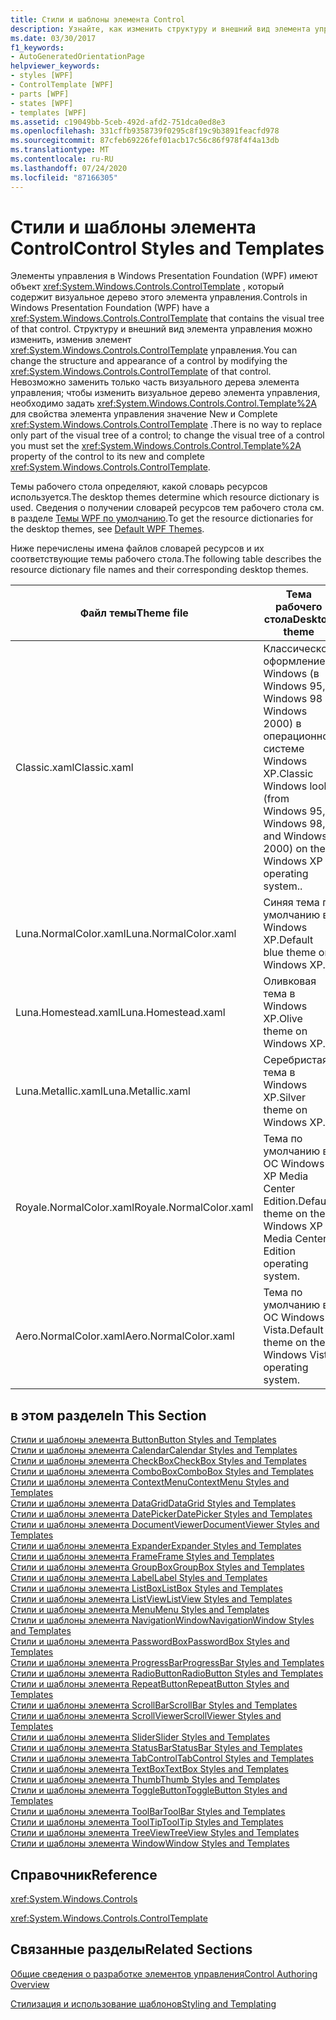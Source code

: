 ```yaml
---
title: Стили и шаблоны элемента Control
description: Узнайте, как изменить структуру и внешний вид элемента управления Windows Presentation Foundation путем изменения ControlTemplate этого элемента управления.
ms.date: 03/30/2017
f1_keywords:
- AutoGeneratedOrientationPage
helpviewer_keywords:
- styles [WPF]
- ControlTemplate [WPF]
- parts [WPF]
- states [WPF]
- templates [WPF]
ms.assetid: c19049bb-5ceb-492d-afd2-751dca0ed8e3
ms.openlocfilehash: 331cffb9358739f0295c8f19c9b3891feacfd978
ms.sourcegitcommit: 87cfeb69226fef01acb17c56c86f978f4f4a13db
ms.translationtype: MT
ms.contentlocale: ru-RU
ms.lasthandoff: 07/24/2020
ms.locfileid: "87166305"
---
```

# <a name="control-styles-and-templates"></a><span data-ttu-id="c4d2f-103">Стили и шаблоны элемента Control</span><span class="sxs-lookup"><span data-stu-id="c4d2f-103">Control Styles and Templates</span></span>
<span data-ttu-id="c4d2f-104">Элементы управления в Windows Presentation Foundation (WPF) имеют объект <xref:System.Windows.Controls.ControlTemplate> , который содержит визуальное дерево этого элемента управления.</span><span class="sxs-lookup"><span data-stu-id="c4d2f-104">Controls in Windows Presentation Foundation (WPF) have a <xref:System.Windows.Controls.ControlTemplate> that contains the visual tree of that control.</span></span> <span data-ttu-id="c4d2f-105">Структуру и внешний вид элемента управления можно изменить, изменив элемент <xref:System.Windows.Controls.ControlTemplate> управления.</span><span class="sxs-lookup"><span data-stu-id="c4d2f-105">You can change the structure and appearance of a control by modifying the <xref:System.Windows.Controls.ControlTemplate> of that control.</span></span> <span data-ttu-id="c4d2f-106">Невозможно заменить только часть визуального дерева элемента управления; чтобы изменить визуальное дерево элемента управления, необходимо задать <xref:System.Windows.Controls.Control.Template%2A> для свойства элемента управления значение New и Complete <xref:System.Windows.Controls.ControlTemplate> .</span><span class="sxs-lookup"><span data-stu-id="c4d2f-106">There is no way to replace only part of the visual tree of a control; to change the visual tree of a control you must set the <xref:System.Windows.Controls.Control.Template%2A> property of the control to its new and complete <xref:System.Windows.Controls.ControlTemplate>.</span></span>  
  
 <span data-ttu-id="c4d2f-107">Темы рабочего стола определяют, какой словарь ресурсов используется.</span><span class="sxs-lookup"><span data-stu-id="c4d2f-107">The desktop themes determine which resource dictionary is used.</span></span> <span data-ttu-id="c4d2f-108">Сведения о получении словарей ресурсов тем рабочего стола см. в разделе [Темы WPF по умолчанию](https://github.com/Microsoft/WPF-Samples/tree/master/Graphics/2DTransforms).</span><span class="sxs-lookup"><span data-stu-id="c4d2f-108">To get the resource dictionaries for the desktop themes, see [Default WPF Themes](https://github.com/Microsoft/WPF-Samples/tree/master/Graphics/2DTransforms).</span></span>  
  
 <span data-ttu-id="c4d2f-109">Ниже перечислены имена файлов словарей ресурсов и их соответствующие темы рабочего стола.</span><span class="sxs-lookup"><span data-stu-id="c4d2f-109">The following table describes the resource dictionary file names and their corresponding desktop themes.</span></span>  
  
|<span data-ttu-id="c4d2f-110">Файл темы</span><span class="sxs-lookup"><span data-stu-id="c4d2f-110">Theme file</span></span>|<span data-ttu-id="c4d2f-111">Тема рабочего стола</span><span class="sxs-lookup"><span data-stu-id="c4d2f-111">Desktop theme</span></span>|  
|----------------|-------------------|  
|<span data-ttu-id="c4d2f-112">Classic.xaml</span><span class="sxs-lookup"><span data-stu-id="c4d2f-112">Classic.xaml</span></span>|<span data-ttu-id="c4d2f-113">Классическое оформление Windows (в Windows 95, Windows 98 и Windows 2000) в операционной системе Windows XP.</span><span class="sxs-lookup"><span data-stu-id="c4d2f-113">Classic Windows look (from Windows 95, Windows 98, and Windows 2000) on the Windows XP operating system..</span></span>|  
|<span data-ttu-id="c4d2f-114">Luna.NormalColor.xaml</span><span class="sxs-lookup"><span data-stu-id="c4d2f-114">Luna.NormalColor.xaml</span></span>|<span data-ttu-id="c4d2f-115">Синяя тема по умолчанию в Windows XP.</span><span class="sxs-lookup"><span data-stu-id="c4d2f-115">Default blue theme on Windows XP.</span></span>|  
|<span data-ttu-id="c4d2f-116">Luna.Homestead.xaml</span><span class="sxs-lookup"><span data-stu-id="c4d2f-116">Luna.Homestead.xaml</span></span>|<span data-ttu-id="c4d2f-117">Оливковая тема в Windows XP.</span><span class="sxs-lookup"><span data-stu-id="c4d2f-117">Olive theme on Windows XP.</span></span>|  
|<span data-ttu-id="c4d2f-118">Luna.Metallic.xaml</span><span class="sxs-lookup"><span data-stu-id="c4d2f-118">Luna.Metallic.xaml</span></span>|<span data-ttu-id="c4d2f-119">Серебристая тема в Windows XP.</span><span class="sxs-lookup"><span data-stu-id="c4d2f-119">Silver theme on Windows XP.</span></span>|  
|<span data-ttu-id="c4d2f-120">Royale.NormalColor.xaml</span><span class="sxs-lookup"><span data-stu-id="c4d2f-120">Royale.NormalColor.xaml</span></span>|<span data-ttu-id="c4d2f-121">Тема по умолчанию в ОС Windows XP Media Center Edition.</span><span class="sxs-lookup"><span data-stu-id="c4d2f-121">Default theme on the Windows XP Media Center Edition operating system.</span></span>|  
|<span data-ttu-id="c4d2f-122">Aero.NormalColor.xaml</span><span class="sxs-lookup"><span data-stu-id="c4d2f-122">Aero.NormalColor.xaml</span></span>|<span data-ttu-id="c4d2f-123">Тема по умолчанию в ОС Windows Vista.</span><span class="sxs-lookup"><span data-stu-id="c4d2f-123">Default theme on the Windows Vista operating system.</span></span>|  
  
## <a name="in-this-section"></a><span data-ttu-id="c4d2f-124">в этом разделе</span><span class="sxs-lookup"><span data-stu-id="c4d2f-124">In This Section</span></span>  
 [<span data-ttu-id="c4d2f-125">Стили и шаблоны элемента Button</span><span class="sxs-lookup"><span data-stu-id="c4d2f-125">Button Styles and Templates</span></span>](button-styles-and-templates.md)  
 [<span data-ttu-id="c4d2f-126">Стили и шаблоны элемента Calendar</span><span class="sxs-lookup"><span data-stu-id="c4d2f-126">Calendar Styles and Templates</span></span>](calendar-styles-and-templates.md)  
 [<span data-ttu-id="c4d2f-127">Стили и шаблоны элемента CheckBox</span><span class="sxs-lookup"><span data-stu-id="c4d2f-127">CheckBox Styles and Templates</span></span>](checkbox-styles-and-templates.md)  
 [<span data-ttu-id="c4d2f-128">Стили и шаблоны элемента ComboBox</span><span class="sxs-lookup"><span data-stu-id="c4d2f-128">ComboBox Styles and Templates</span></span>](combobox-styles-and-templates.md)  
 [<span data-ttu-id="c4d2f-129">Стили и шаблоны элемента ContextMenu</span><span class="sxs-lookup"><span data-stu-id="c4d2f-129">ContextMenu Styles and Templates</span></span>](contextmenu-styles-and-templates.md)  
 [<span data-ttu-id="c4d2f-130">Стили и шаблоны элемента DataGrid</span><span class="sxs-lookup"><span data-stu-id="c4d2f-130">DataGrid Styles and Templates</span></span>](datagrid-styles-and-templates.md)  
 [<span data-ttu-id="c4d2f-131">Стили и шаблоны элемента DatePicker</span><span class="sxs-lookup"><span data-stu-id="c4d2f-131">DatePicker Styles and Templates</span></span>](datepicker-styles-and-templates.md)  
 [<span data-ttu-id="c4d2f-132">Стили и шаблоны элемента DocumentViewer</span><span class="sxs-lookup"><span data-stu-id="c4d2f-132">DocumentViewer Styles and Templates</span></span>](documentviewer-styles-and-templates.md)  
 [<span data-ttu-id="c4d2f-133">Стили и шаблоны элемента Expander</span><span class="sxs-lookup"><span data-stu-id="c4d2f-133">Expander Styles and Templates</span></span>](expander-styles-and-templates.md)  
 [<span data-ttu-id="c4d2f-134">Стили и шаблоны элемента Frame</span><span class="sxs-lookup"><span data-stu-id="c4d2f-134">Frame Styles and Templates</span></span>](frame-styles-and-templates.md)  
 [<span data-ttu-id="c4d2f-135">Стили и шаблоны элемента GroupBox</span><span class="sxs-lookup"><span data-stu-id="c4d2f-135">GroupBox Styles and Templates</span></span>](groupbox-styles-and-templates.md)  
 [<span data-ttu-id="c4d2f-136">Стили и шаблоны элемента Label</span><span class="sxs-lookup"><span data-stu-id="c4d2f-136">Label Styles and Templates</span></span>](label-styles-and-templates.md)  
 [<span data-ttu-id="c4d2f-137">Стили и шаблоны элемента ListBox</span><span class="sxs-lookup"><span data-stu-id="c4d2f-137">ListBox Styles and Templates</span></span>](listbox-styles-and-templates.md)  
 [<span data-ttu-id="c4d2f-138">Стили и шаблоны элемента ListView</span><span class="sxs-lookup"><span data-stu-id="c4d2f-138">ListView Styles and Templates</span></span>](listview-styles-and-templates.md)  
 [<span data-ttu-id="c4d2f-139">Стили и шаблоны элемента Menu</span><span class="sxs-lookup"><span data-stu-id="c4d2f-139">Menu Styles and Templates</span></span>](menu-styles-and-templates.md)  
 [<span data-ttu-id="c4d2f-140">Стили и шаблоны элемента NavigationWindow</span><span class="sxs-lookup"><span data-stu-id="c4d2f-140">NavigationWindow Styles and Templates</span></span>](navigationwindow-styles-and-templates.md)  
 [<span data-ttu-id="c4d2f-141">Стили и шаблоны элемента PasswordBox</span><span class="sxs-lookup"><span data-stu-id="c4d2f-141">PasswordBox Styles and Templates</span></span>](passwordbox-styles-and-templates.md)  
 [<span data-ttu-id="c4d2f-142">Стили и шаблоны элемента ProgressBar</span><span class="sxs-lookup"><span data-stu-id="c4d2f-142">ProgressBar Styles and Templates</span></span>](progressbar-styles-and-templates.md)  
 [<span data-ttu-id="c4d2f-143">Стили и шаблоны элемента RadioButton</span><span class="sxs-lookup"><span data-stu-id="c4d2f-143">RadioButton Styles and Templates</span></span>](radiobutton-styles-and-templates.md)  
 [<span data-ttu-id="c4d2f-144">Стили и шаблоны элемента RepeatButton</span><span class="sxs-lookup"><span data-stu-id="c4d2f-144">RepeatButton Styles and Templates</span></span>](repeatbutton-styles-and-templates.md)  
 [<span data-ttu-id="c4d2f-145">Стили и шаблоны элемента ScrollBar</span><span class="sxs-lookup"><span data-stu-id="c4d2f-145">ScrollBar Styles and Templates</span></span>](scrollbar-styles-and-templates.md)  
 [<span data-ttu-id="c4d2f-146">Стили и шаблоны элемента ScrollViewer</span><span class="sxs-lookup"><span data-stu-id="c4d2f-146">ScrollViewer Styles and Templates</span></span>](scrollviewer-styles-and-templates.md)  
 [<span data-ttu-id="c4d2f-147">Стили и шаблоны элемента Slider</span><span class="sxs-lookup"><span data-stu-id="c4d2f-147">Slider Styles and Templates</span></span>](slider-styles-and-templates.md)  
 [<span data-ttu-id="c4d2f-148">Стили и шаблоны элемента StatusBar</span><span class="sxs-lookup"><span data-stu-id="c4d2f-148">StatusBar Styles and Templates</span></span>](statusbar-styles-and-templates.md)  
 [<span data-ttu-id="c4d2f-149">Стили и шаблоны элемента TabControl</span><span class="sxs-lookup"><span data-stu-id="c4d2f-149">TabControl Styles and Templates</span></span>](tabcontrol-styles-and-templates.md)  
 [<span data-ttu-id="c4d2f-150">Стили и шаблоны элемента TextBox</span><span class="sxs-lookup"><span data-stu-id="c4d2f-150">TextBox Styles and Templates</span></span>](textbox-styles-and-templates.md)  
 [<span data-ttu-id="c4d2f-151">Стили и шаблоны элемента Thumb</span><span class="sxs-lookup"><span data-stu-id="c4d2f-151">Thumb Styles and Templates</span></span>](thumb-styles-and-templates.md)  
 [<span data-ttu-id="c4d2f-152">Стили и шаблоны элемента ToggleButton</span><span class="sxs-lookup"><span data-stu-id="c4d2f-152">ToggleButton Styles and Templates</span></span>](togglebutton-styles-and-templates.md)  
 [<span data-ttu-id="c4d2f-153">Стили и шаблоны элемента ToolBar</span><span class="sxs-lookup"><span data-stu-id="c4d2f-153">ToolBar Styles and Templates</span></span>](toolbar-styles-and-templates.md)  
 [<span data-ttu-id="c4d2f-154">Стили и шаблоны элемента ToolTip</span><span class="sxs-lookup"><span data-stu-id="c4d2f-154">ToolTip Styles and Templates</span></span>](tooltip-styles-and-templates.md)  
 [<span data-ttu-id="c4d2f-155">Стили и шаблоны элемента TreeView</span><span class="sxs-lookup"><span data-stu-id="c4d2f-155">TreeView Styles and Templates</span></span>](treeview-styles-and-templates.md)  
 [<span data-ttu-id="c4d2f-156">Стили и шаблоны элемента Window</span><span class="sxs-lookup"><span data-stu-id="c4d2f-156">Window Styles and Templates</span></span>](window-styles-and-templates.md)  
  
## <a name="reference"></a><span data-ttu-id="c4d2f-157">Справочник</span><span class="sxs-lookup"><span data-stu-id="c4d2f-157">Reference</span></span>  
 <xref:System.Windows.Controls>  
  
 <xref:System.Windows.Controls.ControlTemplate>  
  
## <a name="related-sections"></a><span data-ttu-id="c4d2f-158">Связанные разделы</span><span class="sxs-lookup"><span data-stu-id="c4d2f-158">Related Sections</span></span>  
 [<span data-ttu-id="c4d2f-159">Общие сведения о разработке элементов управления</span><span class="sxs-lookup"><span data-stu-id="c4d2f-159">Control Authoring Overview</span></span>](control-authoring-overview.md)  
  
 [<span data-ttu-id="c4d2f-160">Стилизация и использование шаблонов</span><span class="sxs-lookup"><span data-stu-id="c4d2f-160">Styling and Templating</span></span>](../../../desktop-wpf/fundamentals/styles-templates-overview.md)
